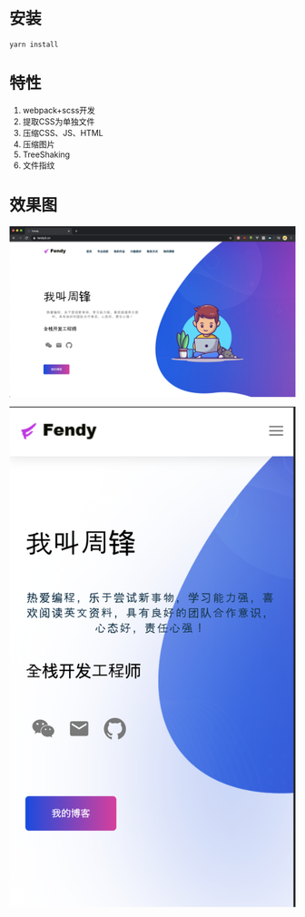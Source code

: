 #  安装

```
yarn install
```



#  特性

1. webpack+scss开发
2. 提取CSS为单独文件
3. 压缩CSS、JS、HTML
4. 压缩图片
5. TreeShaking
6. 文件指纹



# 效果图

![image-20200531223941234](images/image-20200531223941234.png)











![image-20200531224011925](images/image-20200531224011925.png)